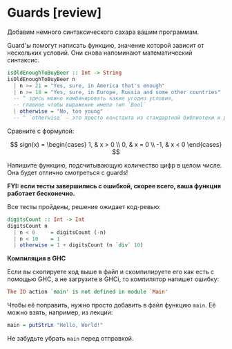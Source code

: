 # Guards [review]

Добавим немного синтаксического сахара вашим программам.

Guard'ы помогут написать функцию, значение которой зависит от нескольких условий. Они снова напоминают математический синтаксис.

```hs
isOldEnoughToBuyBeer :: Int -> String
isOldEnoughToBuyBeer n
  | n >= 21 = "Yes, sure, in America that's enough"
  | n >= 18 = "Yes, sure, in Europe, Russia and some other countries"
  -- ^ здесь можно комбинировать какие угодно условия,
  -- главное чтобы выражение имело тип `Bool`
  | otherwise = "No, too young"
  -- ^ `otherwise` — это просто константа из стандартной библиотеки и равна True
```

Сравните с формулой:

$$ sign(x) = 
\begin{cases} 
 1, & x > 0 \\
 0, & x = 0 \\
-1, & x < 0 
\end{cases} $$

Напишите функцию, подсчитывающую количество цифр в целом числе. Она будет отлично смотреться с guards!

**FYI: если тесты завершились с ошибкой, скорее всего, ваша функция работает бесконечно.**

Все тесты пройдены, решение ожидает код-ревью:
```hs
digitsCount :: Int -> Int
digitsCount n
  | n < 0     = digitsCount (-n)
  | n < 10    = 1
  | otherwise = 1 + digitsCount (n `div` 10)
```

**Компиляция в GHC**

Если вы скопируете код выше в файл и скомпилируете его как есть с помощью GHC, а не загрузите в GHCi, то компилятор напишет ошибку:

```hs
The IO action `main' is not defined in module `Main'
```

Чтобы её поправить, нужно просто добавить в файл функцию `main`. Её можно взять, например, из лекции:

```hs
main = putStrLn "Hello, World!"
```

Не забудьте убрать `main` перед отправкой.
